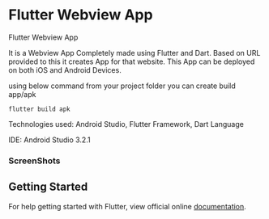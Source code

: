 # Flutter Webview App

Flutter Webview App

It is a Webview App Completely made using Flutter and Dart. Based on URL provided to this it creates App for that website. This App can be deployed on both iOS and Android Devices.

using below command from your project folder you can create build app/apk

    flutter build apk

Technologies used: Android Studio, Flutter Framework, Dart Language

IDE: Android Studio 3.2.1

### ScreenShots


## Getting Started

For help getting started with Flutter, view official online
[documentation](https://flutter.io/).
